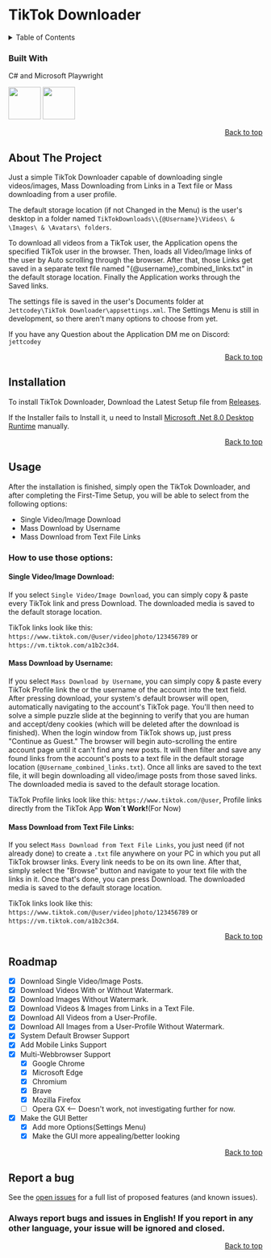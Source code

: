 # TikTok Downloader
<!-- # ⚠ THE APPLICATION ISN'T WORKING RIGHT NOW DUE TO RECENT TIKTOK API UPDATES ⚠ -->

<!-- TABLE OF CONTENTS -->
<details>
  <summary>Table of Contents</summary>
  <ol>
    <li>
      <a href="#about-the-project">About The Project</a>
      <ul>
        <li><a href="#built-with">Built With</a></li>
      </ul>
    </li>
    <li><a href="#installation">Installation</a></li>
    <li><a href="#usage">Usage</a></li>
    <li><a href="#roadmap">Roadmap</a></li>
    <li><a href="#report-a-bug">Report a Bug</a></li>
  </ol>
</details>


### Built With
C# and Microsoft Playwright

<img src="https://github.com/Jettcodey/TikTok-Downloader/assets/163922510/aca578ae-4c24-490f-96f2-4c19a16fe9e6" width="64" height="64">
<img src="https://github.com/Jettcodey/TikTok-Downloader/assets/163922510/e36d2e7e-689f-4927-aadb-42b8a7d1de2d" width="64" height="64">

<!--![csharpIcon](https://github.com/Jettcodey/TikTok-Downloader/assets/163922510/aca578ae-4c24-490f-96f2-4c19a16fe9e6)
![Playwright](https://github.com/Jettcodey/TikTok-Downloader/assets/163922510/e36d2e7e-689f-4927-aadb-42b8a7d1de2d)-->


<p align="right"><a href="#readme-top">Back to top</a></p>

<!-- ABOUT THE PROJECT -->
## About The Project

Just a simple TikTok Downloader capable of downloading single videos/images, Mass Downloading from Links in a Text file or Mass downloading from a user profile.

The default storage location (if not Changed in the Menu) is the user's desktop in a folder named `TikTokDownloads\\{@Username}\Videos\ & \Images\ & \Avatars\ folders`.

To download all videos from a TikTok user, the Application opens the specified TikTok user in the browser. Then, loads all Video/Image links of the user by Auto scrolling through the browser. After that, those Links get saved in a separate text file named "{@username}_combined_links.txt" in the default storage location. Finally the Application works through the Saved links.

The settings file is saved in the user's Documents folder at `Jettcodey\TikTok Downloader\appsettings.xml`. The Settings Menu is still in development, so there aren't many options to choose from yet.

If you have any Question about the Application DM me on Discord: `jettcodey`
<!--### Important: 
To make the TikTok User download work, you need to have a Chromium-based browser or Firefox installed, because others like Opera GX don't work for some reason, I'm still investigating.-->                                       

<p align="right"><a href="#readme-top">Back to top</a></p>

<!-- Installation -->
## Installation

To install TikTok Downloader, Download the Latest Setup file from [Releases](https://github.com/Jettcodey/TikTok-Downloader/releases/latest).

If the Installer fails to Install it, u need to Install [Microsoft .Net 8.0 Desktop Runtime](https://dotnet.microsoft.com/en-us/download/dotnet/8.0) manually.

<p align="right"><a href="#readme-top">Back to top</a></p>

<!-- Usage -->
## Usage

After the installation is finished, simply open the TikTok Downloader, and after completing the First-Time Setup, you will be able to select from the following options:

- Single Video/Image Download
- Mass Download by Username
- Mass Download from Text File Links

### How to use those options:

#### Single Video/Image Download:
If you select `Single Video/Image Download`, you can simply copy & paste every TikTok link and press Download. The downloaded media is saved to the default storage location.

TikTok links look like this: `https://www.tiktok.com/@user/video|photo/123456789` or `https://vm.tiktok.com/a1b2c3d4`.

#### Mass Download by Username:
If you select `Mass Download by Username`, you can simply copy & paste every TikTok Profile link the or the username of the account into the text field. After pressing download, your system's default browser will open, automatically navigating to the account's TikTok page. You'll then need to solve a simple puzzle slide at the beginning to verify that you are human and accept/deny cookies (which will be deleted after the download is finished). When the login window from TikTok shows up, just press "Continue as Guest." The browser will begin auto-scrolling the entire account page until it can't find any new posts. It will then filter and save any found links from the account's posts to a text file in the default storage location (`@Username_combined_links.txt`). Once all links are saved to the text file, it will begin downloading all video/image posts from those saved links. The downloaded media is saved to the default storage location.

TikTok Profile links look like this: `https://www.tiktok.com/@user`, Profile links directly from the TikTok App **Won´t Work!**(For Now)

#### Mass Download from Text File Links:
If you select `Mass Download from Text File Links`, you just need (if not already done) to create a `.txt` file anywhere on your PC in which you put all TikTok browser links. Every link needs to be on its own line. After that, simply select the "Browse" button and navigate to your text file with the links in it. Once that's done, you can press Download. The downloaded media is saved to the default storage location.

TikTok links look like this: `https://www.tiktok.com/@user/video|photo/123456789` or `https://vm.tiktok.com/a1b2c3d4`.

<p align="right"><a href="#readme-top">Back to top</a></p>

<!-- ROADMAP -->
## Roadmap

- [x] Download Single Video/Image Posts.
- [x] Download Videos With or Without Watermark.
- [x] Download Images Without Watermark.
- [x] Download Videos & Images from Links in a Text File.
- [x] Download All Videos from a User-Profile.
- [x] Download All Images from a User-Profile Without Watermark.
- [x] System Default Browser Support
- [x] Add Mobile Links Support
- [x] Multi-Webbrowser Support
    - [x] Google Chrome
    - [x] Microsoft Edge
    - [x] Chromium
    - [x] Brave
    - [x] Mozilla Firefox
    - [ ] Opera GX <-- Doesn't work, not investigating further for now.
- [x] Make the GUI Better
    - [x] Add more Options(Settings Menu)
    - [x] Make the GUI more appealing/better looking

<p align="right"><a href="#readme-top">Back to top</a></p>


<!-- Report a bug -->
## Report a bug

See the [open issues](https://github.com/Jettcodey/TikTok-Downloader/issues) for a full list of proposed features (and known issues).

### Always report bugs and issues in English! If you report in any other language, your issue will be ignored and closed.

<p align="right"><a href="#readme-top">Back to top</a></p>
